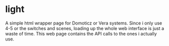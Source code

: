 # light
A simple html wrapper page for Domoticz or Vera systems. Since i only use 4-5 or the switches and scenes, loading up the whole web interface is just a waste of time. This web page contains the API calls to the ones i actually use.
